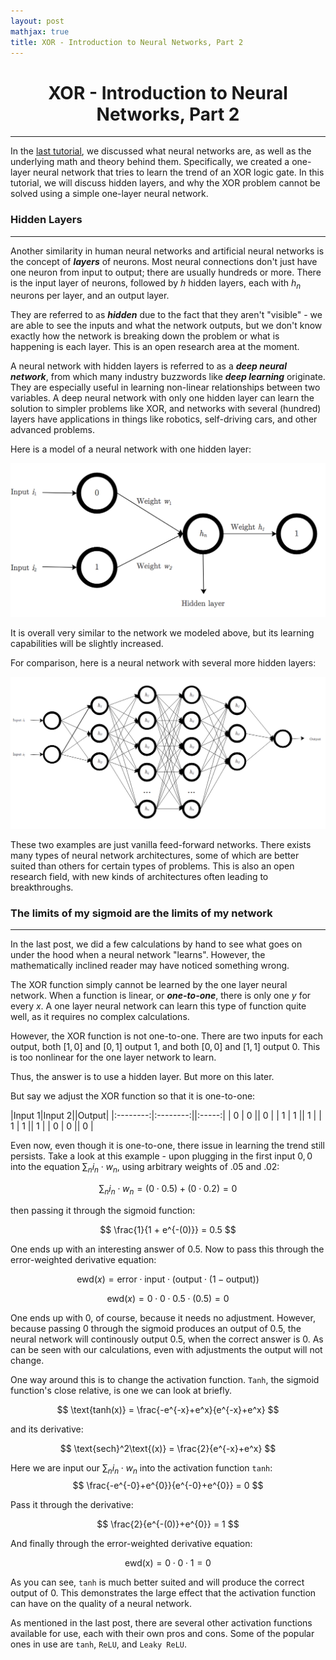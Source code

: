 ```yaml
---
layout: post
mathjax: true
title: XOR - Introduction to Neural Networks, Part 2
---
```

# <center> XOR - Introduction to Neural Networks, Part 2 </center>
--------------------------------------------------
In the <u>last tutorial</u>, we discussed what neural networks are, as well as the underlying math and theory behind them. Specifically, we created a one-layer neural network that tries to learn the trend of an XOR logic gate. In this tutorial, we will discuss hidden layers, and why the XOR problem cannot be solved using a simple one-layer neural network.

### Hidden Layers
--------------------
Another similarity in human neural networks and artificial neural networks is the concept of ***layers*** of neurons. Most neural connections don't just have one neuron from input to output; there are usually hundreds or more. There is the input layer of neurons, followed by $h$ hidden layers, each with $h_n$ neurons per layer, and an output layer. 

They are referred to as ***hidden*** due to the fact that they aren't "visible" - we are able to see the inputs and what the network outputs, but we don't know exactly how the network is breaking down the problem or what is happening is each layer. This is an open research area at the moment.

A neural network with hidden layers is referred to as a ***deep neural network***, from which many industry buzzwords like ***deep learning*** originate. They are especially useful in learning non-linear relationships between two variables. A deep neural network with only one hidden layer can learn the solution to simpler problems like XOR, and networks with several (hundred) layers have applications in things like robotics, self-driving cars, and other advanced problems.

Here is a model of a neural network with one hidden layer:

![Neural Network w/ hidden layer](images/NNhiddenlayer.png "Neural Network w/ hidden layer")

It is overall very similar to the network we modeled above, but its learning capabilities will be slightly increased. 

For comparison, here is a neural network with several more hidden layers:

![Neural Network w/ several hidden layers](images/NNmultiplehidden.png "Neural Network w/ several hidden layers")

These two examples are just vanilla feed-forward networks. There exists many types of neural network architectures, some of which are better suited than others for certain types of problems. This is also an open research field, with new kinds of architectures often leading to breakthroughs.

### The limits of my sigmoid are the limits of my network
-----------------------
In the last post, we did a few calculations by hand to see what goes on under the hood when a neural network "learns". However, the mathematically inclined reader may have noticed something wrong.

The XOR function simply cannot be learned by the one layer neural network. When a function is linear, or ***one-to-one***, there is only one $y$ for every $x$. A one layer neural network can learn this type of function quite well, as it requires no complex calculations. 

However, the XOR function is not one-to-one. There are two inputs for each output, both $[1, 0]$ and $[0, 1]$ output $1$, and both $[0, 0]$ and $[1, 1]$ output $0$. This is too nonlinear for the one layer network to learn.

Thus, the answer is to use a hidden layer. But more on this later.

But say we adjust the XOR function so that it is one-to-one:

|Input 1|Input 2||Output|
|:--------:|:--------:||:-----:|
| 0        | 0        || 0 |
| 1        | 1        || 1 |
| 1        | 1        || 1 |
| 0        | 0        || 0 |

Even now, even though it is one-to-one, there issue in learning the trend still persists. Take a look at this example - upon plugging in the first input $0, 0$ into the equation $\sum_n i_n \cdot w_n$, using arbitrary weights of $.05$ and $.02$:

$$
\sum_n i_n \cdot w_n = (0 \cdot 0.5) + (0 \cdot 0.2) = 0
$$

then passing it through the sigmoid function:

$$
\frac{1}{1 + e^{-(0)}} = 0.5
$$

One ends up with an interesting answer of $0.5$. Now to pass this through the error-weighted derivative equation:

$$
\text{ewd}(x) = \text{error} \cdot \text{input} \cdot \big(\text{output}\cdot (1 - \text{output})\big)
$$

$$
\text{ewd}(x) = 0 \cdot 0 \cdot 0.5 \cdot (0.5) = 0
$$

One ends up with 0, of course, because it needs no adjustment. However, because passing 0 through the sigmoid produces an output of $0.5$, the neural network will continously output $0.5$, when the correct answer is 0. As can be seen with our calculations, even with adjustments the output will not change.

One way around this is to change the activation function. ```Tanh```, the sigmoid function's close relative, is one we can look at briefly. 

$$
\text{tanh(x)} = \frac{-e^{-x}+e^x}{e^{-x}+e^x}
$$

and its derivative:

$$
\text{sech}^2\text{(x)} = \frac{2}{e^{-x}+e^x}
$$

Here we are input our $\sum_n i_n \cdot w_n$ into the activation function ```tanh```:
$$
\frac{-e^{-0}+e^{0}}{e^{-0}+e^{0}} = 0
$$

Pass it through the derivative:

$$
\frac{2}{e^{-(0)}+e^{0}} = 1
$$

And finally through the error-weighted derivative equation:

$$
\text{ewd(x)} = 0 \cdot 0 \cdot 1 = 0
$$

As you can see, ```tanh``` is much better suited and will produce the correct output of 0. This demonstrates the large effect that the activation function can have on the quality of a neural network.

As mentioned in the last post, there are several other activation functions available for use, each with their own pros and cons. Some of the popular ones in use are ```tanh```, ```ReLU```, and ```Leaky ReLU```.
